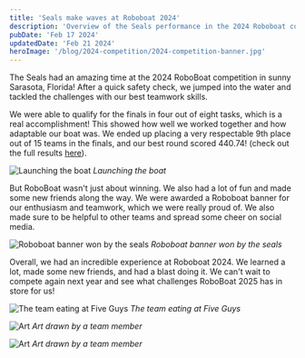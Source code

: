 ```yaml
---
title: 'Seals make waves at Roboboat 2024'
description: 'Overview of the Seals performance in the 2024 Roboboat competition'
pubDate: 'Feb 17 2024'
updatedDate: 'Feb 21 2024'
heroImage: '/blog/2024-competition/2024-competition-banner.jpg'
---
```


The Seals had an amazing time at the 2024 RoboBoat competition in sunny Sarasota, Florida! After a quick safety check, we jumped into the water and tackled the challenges with our best teamwork skills.

We were able to qualify for the finals in four out of eight tasks, which is a real accomplishment! This showed how well we worked together and how adaptable our boat was. We ended up placing a very respectable 9th place out of 15 teams in the finals, and our best round scored 440.74! (check out the full results [here](https://roboboat.org/2024/scores)).

![Launching the boat](/blog/2024-competition/2024-competition-3.jpg)
*Launching the boat*

But RoboBoat wasn't just about winning. We also had a lot of fun and made some new friends along the way. We were awarded a Roboboat banner for our enthusiasm and teamwork, which we were really proud of. We also made sure to be helpful to other teams and spread some cheer on social media.

![Roboboat banner won by the seals](/blog/2024-competition/2024-competition-1.jpg)
*Roboboat banner won by the seals*

Overall, we had an incredible experience at Roboboat 2024. We learned a lot, made some new friends, and had a blast doing it. We can't wait to compete again next year and see what challenges RoboBoat 2025 has in store for us!

![The team eating at Five Guys](/blog/2024-competition/2024-competition-2.jpg)
*The team eating at Five Guys*

![Art](/blog/2024-competition/2024-competition-4.jpg)
*Art drawn by a team member*

![Art](/blog/2024-competition/2024-competition-5.jpg)
*Art drawn by a team member*
